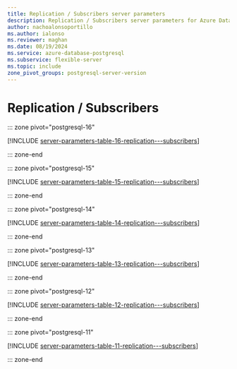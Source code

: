 ```yaml
---
title: Replication / Subscribers server parameters
description: Replication / Subscribers server parameters for Azure Database for PostgreSQL - Flexible Server.
author: nachoalonsoportillo
ms.author: ialonso
ms.reviewer: maghan
ms.date: 08/19/2024
ms.service: azure-database-postgresql
ms.subservice: flexible-server
ms.topic: include
zone_pivot_groups: postgresql-server-version
---
```

# Replication / Subscribers


::: zone pivot="postgresql-16"

[!INCLUDE [server-parameters-table-16-replication---subscribers](./includes/server-parameters-table-16-replication---subscribers.md)]

::: zone-end


::: zone pivot="postgresql-15"

[!INCLUDE [server-parameters-table-15-replication---subscribers](./includes/server-parameters-table-15-replication---subscribers.md)]

::: zone-end


::: zone pivot="postgresql-14"

[!INCLUDE [server-parameters-table-14-replication---subscribers](./includes/server-parameters-table-14-replication---subscribers.md)]

::: zone-end


::: zone pivot="postgresql-13"

[!INCLUDE [server-parameters-table-13-replication---subscribers](./includes/server-parameters-table-13-replication---subscribers.md)]

::: zone-end


::: zone pivot="postgresql-12"

[!INCLUDE [server-parameters-table-12-replication---subscribers](./includes/server-parameters-table-12-replication---subscribers.md)]

::: zone-end


::: zone pivot="postgresql-11"

[!INCLUDE [server-parameters-table-11-replication---subscribers](./includes/server-parameters-table-11-replication---subscribers.md)]

::: zone-end


